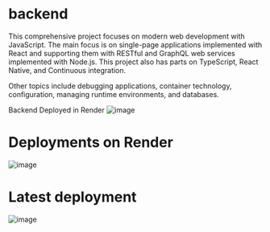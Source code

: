 # backend

This comprehensive project focuses on modern web development with JavaScript. 
The main focus is on single-page applications implemented with React and supporting them with RESTful and GraphQL web services implemented with Node.js. 
This project also has parts on TypeScript, React Native, and Continuous integration.

Other topics include debugging applications, container technology, configuration, managing runtime environments, and databases.

Backend Deployed in Render
![image](https://github.com/user-attachments/assets/5e7c5ee7-8418-47ee-a0d2-5434b618156b)



# Deployments on Render
![image](https://github.com/user-attachments/assets/4c931c89-2dec-46e3-9156-cb5d60f301f6)

# Latest deployment
![image](https://github.com/user-attachments/assets/535f64ad-056e-4f46-9db8-726998ee88c7)

